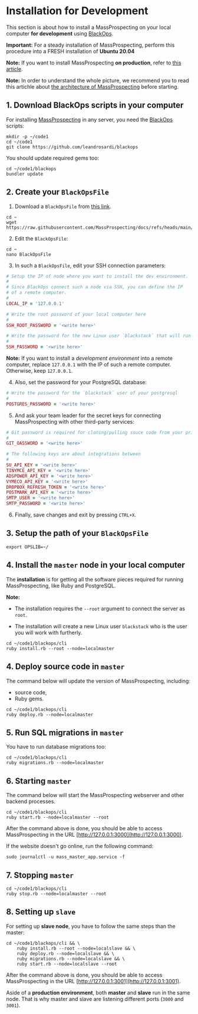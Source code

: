 # Installation for Development

This section is about how to install a MassProspecting on your local computer **for development** using [BlackOps](https://github.com/leandrosardi/blackops).

**Important:** For a steady installation of MassProspecting, perform this procedure into a FRESH installation of **Ubuntu 20.04**

**Note:** If you want to install MassProspecting **on production**, refer to [this article](./02-installation.md).

**Note:** In order to understand the whole picture, we recommend you to read this artichle about [the architecture of MassProspecting](https://github.com/MassProspecting/docs/blob/main/internals/01-architecture.md) before starting.

## 1. Download BlackOps scripts in your computer

For installing [MassProspecting](https://github.com/massprospecting) in any server, you need the [BlackOps](https://github.com/leandrosardi/blackops) scripts:

```
mkdir -p ~/code1
cd ~/code1
git clone https://github.com/leandrosardi/blackops
```

You should update required gems too:

```
cd ~/code1/blackops
bundler update
```

## 2. Create your `BlackOpsFile`

1. Download a `BlackOpsFile` from [this link](../assets/internals/BlackOpsFile).

```
cd ~
wget https://raw.githubusercontent.com/MassProspecting/docs/refs/heads/main/assets/internals/BlackOpsFile 
```

2. Edit the `BlackOpsFile`:

```
cd ~
nano BlackOpsFile
```

3. In such a `BlackOpsFile`, edit your SSH connection parameters:

```ruby
# Setup the IP of node where you want to install the dev environment.
#
# Since BlackOps connect such a node via SSH, you can define the IP 
# of a remote computer.
#
LOCAL_IP = '127.0.0.1'

# Write the root password of your local computer here
#
SSH_ROOT_PASSWORD = '<write here>'

# Write the password for the new Linux user `blackstack` that will run your server
#
SSH_PASSWORD = '<write here>'
```

**Note:** If you want to install a *development environment* into a remote computer, replace `127.0.0.1` with the IP of such a remote computer. Otherwise, keep `127.0.0.1`.

4. Also, set the password for your PostgreSQL database:

```ruby
# Write the password for the `blackstack` user of your postgresql
#
POSTGRES_PASSWORD = '<write here>'
````

5. And ask your team leader for the secret keys for connecting MassProspecting with other third-party services:

```ruby
# Git password is required for cloning/pulling souce code from your private repositories.
#
GIT_OASSWORD = '<write here>'

# The following keys are about integrations between
#
SU_API_KEY = '<write here>'
TINYMCE_API_KEY = '<write here>'
ADSPOWER_API_KEY = '<write here>'
VYMECO_API_KEY = '<write here>'
DROPBOX_REFRESH_TOKEN = '<write here>'
POSTMARK_API_KEY = '<write here>'
SMTP_USER = '<write here>'
SMTP_PASSWORD = '<write here>'
```

6. Finally, save changes and exit by pressing `CTRL+X`.

## 3. Setup the path of your `BlackOpsFile`

```
export OPSLIB=~/
```

## 4. Install the `master` node in your local computer

The **installation** is for getting all the software pieces required for running MassProspecting, like Ruby and PostgreSQL.

**Note:** 

- The installation requires the `--root` argument to connect the server as `root`. 

- The installation will create a new Linux user `blackstack` who is the user you will work with furtherly.

```
cd ~/code1/blackops/cli
ruby install.rb --root --node=localmaster
```

## 4. Deploy source code in `master`

The command below will update the version of MassProspecting, including:

- source code,
- Ruby gems.

```
cd ~/code1/blackops/cli
ruby deploy.rb --node=localmaster
```

## 5. Run SQL migrations in `master`

You have to run database migrations too:

```
cd ~/code1/blackops/cli
ruby migrations.rb --node=localmaster
```

## 6. Starting `master`

The command below will start the MassProspecting webserver and other backend processes.

```
cd ~/code1/blackops/cli
ruby start.rb --node=localmaster --root
```

After the command above is done, you should be able to access MassProspecting in the URL [http://127.0.0.1:3000](http://127.0.0.1:3000).

If the website doesn't go online, run the following command:

```
sudo journalctl -u mass_master_app.service -f
```

## 7. Stopping `master`

```
cd ~/code1/blackops/cli
ruby stop.rb --node=localmaster --root
```

## 8. Setting up `slave`

For setting up **slave node**, you have to follow the same steps than the master:

```
cd ~/code1/blackops/cli && \
	ruby install.rb --root --node=localslave && \
	ruby deploy.rb --node=localslave && \
	ruby migrations.rb --node=localslave && \
	ruby start.rb --node=localslave --root
```

After the command above is done, you should be able to access MassProspecting in the URL [http://127.0.0.1:3001](http://127.0.0.1:3001).

Aside of a **production environment**, both **master** and **slave** run in the same node.
That is why master and slave are listening different ports (`3000` and `3001`).
